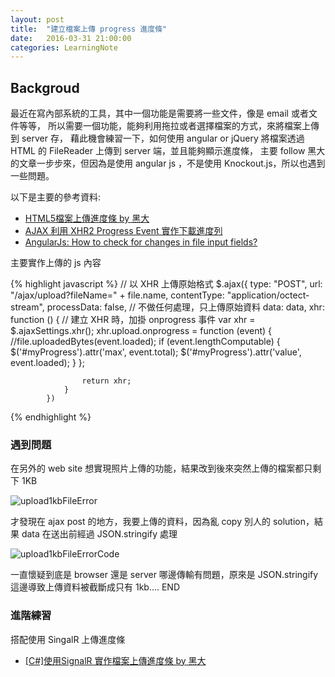 ```yaml
---
layout: post
title:  "建立檔案上傳 progress 進度條"
date:   2016-03-31 21:00:00
categories: LearningNote
---
```


## Backgroud
最近在寫內部系統的工具，其中一個功能是需要將一些文件，像是 email 或者文件等等，
所以需要一個功能，能夠利用拖拉或者選擇檔案的方式，來將檔案上傳到 server 存，
藉此機會練習一下，如何使用 angular or jQuery 將檔案透過 HTML 的 FileReader 上傳到 server 端，並且能夠顯示進度條，
主要 follow 黑大的文章一步步來，但因為是使用 angular js ，不是使用 Knockout.js，所以也遇到一些問題。

以下是主要的參考資料:

- [HTML5檔案上傳進度條 by 黑大](http://blog.darkthread.net/post-2014-03-09-upload-progress-bar-w-xhr2.aspx)
- [AJAX 利用 XHR2 Progress Event 實作下載進度列](http://blog.toright.com/posts/3585/ajax-%E5%88%A9%E7%94%A8-xhr2-%E5%AF%A6%E4%BD%9C%E4%B8%8B%E8%BC%89%E9%80%B2%E5%BA%A6%E5%88%97-progress-event.html)
- [AngularJs: How to check for changes in file input fields?](http://stackoverflow.com/questions/17922557/angularjs-how-to-check-for-changes-in-file-input-fields )


主要實作上傳的 js 內容

 {% highlight javascript %}
 // 以 XHR 上傳原始格式
            $.ajax({
                type: "POST",
                url: "/ajax/upload?fileName=" + file.name,
                contentType: "application/octect-stream",
                processData: false, // 不做任何處理，只上傳原始資料
                data: data,
                xhr: function () {
                    // 建立 XHR 時，加掛 onprogress 事件
                    var xhr = $.ajaxSettings.xhr();
                    xhr.upload.onprogress = function (event) {
                        //file.uploadedBytes(event.loaded);
                        if (event.lengthComputable) {
                            $('#myProgress').attr('max', event.total);
                            $('#myProgress').attr('value', event.loaded);
                        }
                    };

                    return xhr;
                }
            })
 {% endhighlight %}
 
 
### 遇到問題
     
在另外的 web site 想實現照片上傳的功能，結果改到後來突然上傳的檔案都只剩下 1KB

![upload1kbFileError](https://raw.githubusercontent.com/livebreeze/BlogImages/master/Images2016/upload1kbFileError.png)

才發現在 ajax post 的地方，我要上傳的資料，因為亂 copy 別人的 solution，結果 data 在送出前經過 JSON.stringify 處理

![upload1kbFileErrorCode](https://raw.githubusercontent.com/livebreeze/BlogImages/master/Images2016/upload1kbFileErrorCode.png)

一直懷疑到底是 browser 還是 server 哪邊傳輸有問題，原來是 JSON.stringify 這邊導致上傳資料被截斷成只有 1kb....   END



### 進階練習

搭配使用 SingalR 上傳進度條

- [[C#]使用SignalR 實作檔案上傳進度條 by 黑大](https://dotblogs.com.tw/ricochen/2014/10/16/146962)


